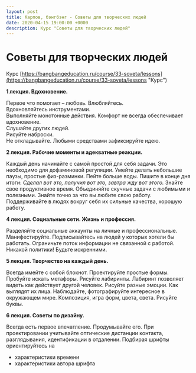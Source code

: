 ```yaml
---
layout: post
title: Карпов, бэнгбэнг - Советы для творческих людей
date: 2020-04-15 19:00:00 +0000
description: Курс "Советы для творческих людей"
---
```

# **Советы для творческих людей**

Курс [https://bangbangeducation.ru/course/33-soveta/lessons](https://bangbangeducation.ru/course/33-soveta/lessons "Курс") 

**1 лекция. Вдохновение.**

Первое что помогает – любовь. Влюбляйтесь.  
Вдохновляйтесь инструментами.  
Выполняйте монотонные действия. Комфорт не всегда обеспечивает вдохновение.  
Слушайте других людей.  
Рисуйте наброски.  
Не откладывайте. Любыми средствами зафиксируйте идею.  

**2 лекция. Рабочие моменты и адекватные реакции.**

Каждый день начинайте с самой простой для себя задачи. Это необходимо для дофаминовой регуляции.
Умейте делать небольшие паузы, простые физ-разминки.
Пейте больше воды.
Пишите в конце дня итоги: _Сделал вот это, получил вот это, завтра жду вот этого._
Знайте свое продуктивное время.
Объединяйте скучные задачи с любимыми и полезными.
Знайте точно за что вы любите свою работу.
Поддерживайте в людях вокруг себя их сильные качества, хорошую работу.

**4 лекция. Социальные сети. Жизнь и профессия.**

Разделяйте социальные аккаунты на личные и профессиональные.
Манифестируйте.
Подписывайтесь на людей у которых хотели бы работать.
Ограничьте поток информации не связанной с работой. Никакой политики!
Будьте искренними.

**5 лекция. Творчество на каждый день.**

Всегда имейте с собой блокнот. Проектируйте простые формы. Пробуйте искать метафоры.
Рисуйте лабиринты. Лабиринт позволяет видеть как действует другой человек.
Рисуйте разные эмоции. Как выглядят их лица.
Наблюдайте, фотографируйте интересное в окружающем мире. Композиция, игра форм, цвета, света.
Рисуйте буквы.

**6 лекция. Советы по дизайну.**

Всегда есть первое впечатление. Продумывайте его.
При проектировании учитывайте оптические дистанции контакта, разглядывания, идентификации в отдалении.
Подбирая шрифты ориентируйтесь на
* характеристики времени
* характеристики автора шрифта
